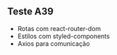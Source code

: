 ## Teste A39

- Rotas com react-router-dom
- Estilos com styled-components
- Axios para comunicação
